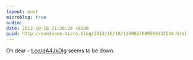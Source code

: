 ```yaml
---
layout: post
microblog: true
audio: 
date: 2012-10-18 21:26:28 +0100
guid: http://samdeane.micro.blog/2012/10/18/t259027689569132544.html
---
```

Oh dear - [t.co/dA4JkDIg](http://t.co/dA4JkDIg) seems to be down.
